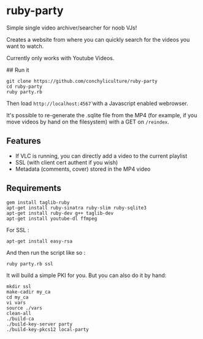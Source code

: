 # ruby-party

Simple single video archiver/searcher for noob VJs!

Creates a website from where you can quickly search for the videos you want to
watch.

Currently only works with Youtube Videos.

## Run it

    git clone https://github.com/conchyliculture/ruby-party
    cd ruby-party
    ruby party.rb

Then load `http://localhost:4567̀` with a Javascript enabled webrowser.

It's possible to re-generate the .sqlite file from the MP4 (for example, if you move videos by hand on the filesystem) with a GET on `/reindex`.

## Features 

* If VLC is running, you can directly add a video to the current playlist
* SSL (with client cert authent if you wish)
* Metadata (comments, cover) stored in the MP4 video

## Requirements

    gem install taglib-ruby 
    apt-get install ruby-sinatra ruby-slim ruby-sqlite3
    apt-get install ruby-dev g++ taglib-dev
    apt-get install youtube-dl ffmpeg


For SSL :

    apt-get install easy-rsa

And then run the script like so :
    
    ruby party.rb ssl

It will build a simple PKI for you. But you can also do it by hand: 

    mkdir ssl
    make-cadir my_ca
    cd my_ca
    vi vars
    source ./vars
    clean-all
    ./build-ca
    ./build-key-server party
    ./build-key-pkcs12 local-party


